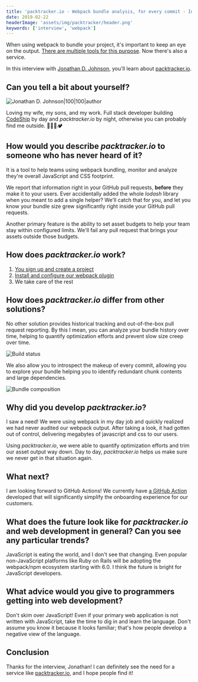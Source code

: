 ```yaml
---
title: 'packtracker.io - Webpack bundle analysis, for every commit - Interview with Jonathan D. Johnson'
date: 2019-02-22
headerImage: 'assets/img/packtracker/header.png'
keywords: ['interview', 'webpack']
---
```


When using webpack to bundle your project, it's important to keep an eye on the output. [There are multiple tools for this purpose](/webpack/optimizing/build-analysis/). Now there's also a service.

In this interview with [Jonathan D. Johnson](https://twitter.com/jondavidjohn), you'll learn about [packtracker.io](https://packtracker.io/?utm_source=jster&utm_campaign=links&utm_medium=interview).

## Can you tell a bit about yourself?

![Jonathan D. Johnson|100|100|author](https://www.gravatar.com/avatar/91f3c86d471f089ca2b3ec5093832ccb?s=200)

Loving my wife, my sons, and my work. Full stack developer building [CodeShip](https://codeship.com) by day and _packtracker.io_ by night, otherwise you can probably find me outside. 🧗🏻‍♂️🏕

## How would you describe _packtracker.io_ to someone who has never heard of it?

It is a tool to help teams using webpack bundling, monitor and analyze they're overall JavaScript and CSS footprint.

We report that information right in your GitHub pull requests, **before** they make it to your users. Ever accidentally added the whole _lodash_ library when you meant to add a single helper? We'll catch that for you, and let you know your bundle size grew significantly right inside your GitHub pull requests.

Another primary feature is the ability to set asset budgets to help your team stay within configured limits. We'll fail any pull request that brings your assets outside those budgets.

## How does _packtracker.io_ work?

1. [You sign up and create a project](https://packtracker.io/?utm_source=jster&utm_campaign=links&utm_medium=interview)
2. [Install and configure our webpack plugin](https://github.com/packtracker/webpack-plugin)
3. We take care of the rest

## How does _packtracker.io_ differ from other solutions?

No other solution provides historical tracking and out-of-the-box pull request reporting. By this I mean, you can analyze your bundle history over time, helping to quantify optimization efforts and prevent slow size creep over time.

![Build status](assets/img/packtracker/pack-01.png)

We also allow you to introspect the makeup of every commit, allowing you to explore your bundle helping you to identify redundant chunk contents and large dependencies.

![Bundle composition](assets/img/packtracker/pack-02.png)

## Why did you develop _packtracker.io_?

I saw a need! We were using webpack in my day job and quickly realized we had never audited our webpack output. After taking a look, it had gotten out of control, delivering megabytes of javascript and css to our users.

Using _packtracker.io_, we were able to quantify optimization efforts and trim our asset output way down. Day to day, _packtracker.io_ helps us make sure we never get in that situation again.

## What next?

I am looking forward to GitHub Actions! We currently have [a GitHub Action](https://github.com/packtracker/github-action) developed that will significantly simplify the onboarding experience for our customers.

## What does the future look like for _packtracker.io_ and web development in general? Can you see any particular trends?

JavaScript is eating the world, and I don't see that changing. Even popular non-JavaScript platforms like Ruby on Rails will be adopting the webpack/npm ecosystem starting with 6.0. I think the future is bright for JavaScript developers.

## What advice would you give to programmers getting into web development?

Don't skim over JavaScript! Even if your primary web application is not written with JavaScript, take the time to dig in and learn the language. Don't assume you know it because it looks familiar; that's how people develop a negative view of the language.

## Conclusion

Thanks for the interview, Jonathan! I can definitely see the need for a service like [packtracker.io](https://packtracker.io/?utm_source=jster&utm_campaign=links&utm_medium=interview), and I hope people find it!
